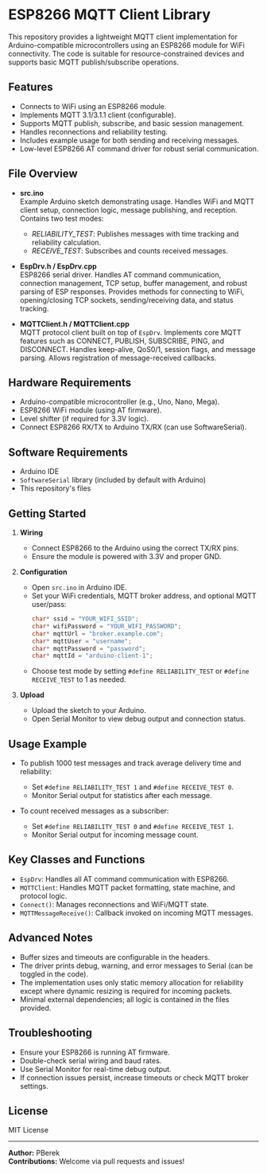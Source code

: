 # ESP8266 MQTT Client Library

This repository provides a lightweight MQTT client implementation for Arduino-compatible microcontrollers using an ESP8266 module for WiFi connectivity. The code is suitable for resource-constrained devices and supports basic MQTT publish/subscribe operations.

## Features

- Connects to WiFi using an ESP8266 module.
- Implements MQTT 3.1/3.1.1 client (configurable).
- Supports MQTT publish, subscribe, and basic session management.
- Handles reconnections and reliability testing.
- Includes example usage for both sending and receiving messages.
- Low-level ESP8266 AT command driver for robust serial communication.

## File Overview

- **src.ino**  
  Example Arduino sketch demonstrating usage. Handles WiFi and MQTT client setup, connection logic, message publishing, and reception. Contains two test modes:
  - *RELIABILITY_TEST*: Publishes messages with time tracking and reliability calculation.
  - *RECEIVE_TEST*: Subscribes and counts received messages.

- **EspDrv.h / EspDrv.cpp**  
  ESP8266 serial driver. Handles AT command communication, connection management, TCP setup, buffer management, and robust parsing of ESP responses. Provides methods for connecting to WiFi, opening/closing TCP sockets, sending/receiving data, and status tracking.

- **MQTTClient.h / MQTTClient.cpp**  
  MQTT protocol client built on top of `EspDrv`. Implements core MQTT features such as CONNECT, PUBLISH, SUBSCRIBE, PING, and DISCONNECT. Handles keep-alive, QoS0/1, session flags, and message parsing. Allows registration of message-received callbacks.

## Hardware Requirements

- Arduino-compatible microcontroller (e.g., Uno, Nano, Mega).
- ESP8266 WiFi module (using AT firmware).
- Level shifter (if required for 3.3V logic).
- Connect ESP8266 RX/TX to Arduino TX/RX (can use SoftwareSerial).

## Software Requirements

- Arduino IDE
- `SoftwareSerial` library (included by default with Arduino)
- This repository's files

## Getting Started

1. **Wiring**
   - Connect ESP8266 to the Arduino using the correct TX/RX pins.
   - Ensure the module is powered with 3.3V and proper GND.

2. **Configuration**
   - Open `src.ino` in Arduino IDE.
   - Set your WiFi credentials, MQTT broker address, and optional MQTT user/pass:
     ```cpp
     char* ssid = "YOUR_WIFI_SSID";
     char* wifiPassword = "YOUR_WIFI_PASSWORD";
     char* mqttUrl = "broker.example.com";
     char* mqttUser = "username";
     char* mqttPassword = "password";
     char* mqttId = "arduino-client-1";
     ```
   - Choose test mode by setting `#define RELIABILITY_TEST` or `#define RECEIVE_TEST` to 1 as needed.

3. **Upload**
   - Upload the sketch to your Arduino.
   - Open Serial Monitor to view debug output and connection status.

## Usage Example

- To publish 1000 test messages and track average delivery time and reliability:
  - Set `#define RELIABILITY_TEST 1` and `#define RECEIVE_TEST 0`.
  - Monitor Serial output for statistics after each message.

- To count received messages as a subscriber:
  - Set `#define RELIABILITY_TEST 0` and `#define RECEIVE_TEST 1`.
  - Monitor Serial output for incoming message count.

## Key Classes and Functions

- `EspDrv`: Handles all AT command communication with ESP8266.
- `MQTTClient`: Handles MQTT packet formatting, state machine, and protocol logic.
- `Connect()`: Manages reconnections and WiFi/MQTT state.
- `MQTTMessageReceive()`: Callback invoked on incoming MQTT messages.

## Advanced Notes

- Buffer sizes and timeouts are configurable in the headers.
- The driver prints debug, warning, and error messages to Serial (can be toggled in the code).
- The implementation uses only static memory allocation for reliability except where dynamic resizing is required for incoming packets.
- Minimal external dependencies; all logic is contained in the files provided.

## Troubleshooting

- Ensure your ESP8266 is running AT firmware.
- Double-check serial wiring and baud rates.
- Use Serial Monitor for real-time debug output.
- If connection issues persist, increase timeouts or check MQTT broker settings.

## License

MIT License

---

**Author:** PBerek  
**Contributions:** Welcome via pull requests and issues!